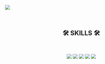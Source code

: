 <img src="https://capsule-render.vercel.app/api?type=wave&color=auto&height=300&section=header&text=Chae Lin, Lee&fontSize=90&fontColor=white" />
<br><br><br>
<h2 align="center">🛠 SKILLS 🛠</h2>
<br>
<p align="center">
<img src="https://img.shields.io/badge/JAVA-007396?style=flat-square&logo=Java&logoColor=white"/> <img src="https://img.shields.io/badge/JavaScript-F7DF1E?style=flat-square&logo=JavaScript&logoColor=white"/> <img src="https://img.shields.io/badge/HTML5-E34F26?style=flat-square&logo=HTML5&logoColor=white"/> <img src="https://img.shields.io/badge/CSS3-1572B6?style=flat-square&logo=CSS3&logoColor=white"/> <img src="https://img.shields.io/badge/Spring-6DB33F?style=flat-square&logo=Spring&logoColor=white"/>
</p> 
